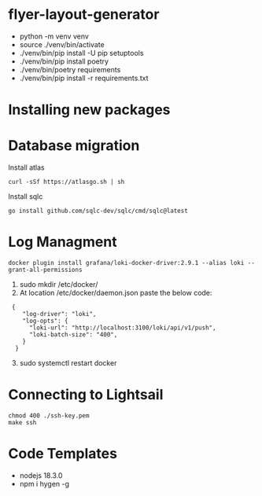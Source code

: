 # flyer-layout-generator

- python -m venv venv
- source ./venv/bin/activate
- ./venv/bin/pip install -U pip setuptools
- ./venv/bin/pip install poetry
- ./venv/bin/poetry requirements
- ./venv/bin/pip install -r requirements.txt

# Installing new packages



# Database migration 

Install atlas

```
curl -sSf https://atlasgo.sh | sh
```

Install sqlc

```
go install github.com/sqlc-dev/sqlc/cmd/sqlc@latest
```

# Log Managment

```
docker plugin install grafana/loki-docker-driver:2.9.1 --alias loki --grant-all-permissions
```

1. sudo mkdir /etc/docker/
2. At location /etc/docker/daemon.json paste the below code:
```
 {
    "log-driver": "loki",
    "log-opts": {
      "loki-url": "http://localhost:3100/loki/api/v1/push",
      "loki-batch-size": "400",
    }
  }
```
3. sudo systemctl restart docker


# Connecting to Lightsail

```
chmod 400 ./ssh-key.pem
make ssh
```

# Code Templates

- nodejs 18.3.0
- npm i hygen -g


